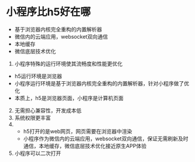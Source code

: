 # 小程序比h5好在哪
* 基于浏览器内核完全重构的内置解析器
* 微信内的云端应用，websocket双向通信
* 本地缓存
* 微信底层技术优化
1. 小程序特殊的运行环境使其流畅度和性能更优化
  * h5运行环境是浏览器
  * 小程序运行环境是基于浏览器内核完全重构的内置解析器，针对小程序做了优化
  * 本质上，h5是浏览器页面，小程序是计算机页面
2. 无需担心兼容性，开发成本低
3. 系统权限更丰富
4. * h5打开的是web网页，网页需要在浏览器中渲染
   * 小程序作为微信内的云端应用，websocket双向通信，保证无需刷新及时通信，本地缓存，微信底层技术优化接近原生APP体验
5. 小程序可以二次打开
